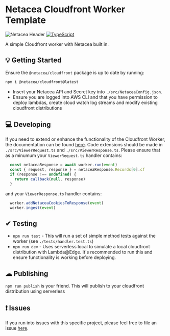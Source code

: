 # Netacea Cloudfront Worker Template
![Netacea Header](https://assets.ntcacdn.net/header.jpg)
[![TypeScript](https://img.shields.io/badge/%3C%2F%3E-TypeScript-%230074c1.svg)](http://www.typescriptlang.org/)

A simple Cloudfront worker with Netacea built in.

## 💡 Getting Started
Ensure the `@netacea/cloudfront` package is up to date by running:
```bash
npm i @netacea/cloudfront@latest
```
- Insert your Netacea API and Secret key into `./src/NetaceaConfig.json`.
- Ensure you are logged into AWS CLI and that you have permission to deploy lambdas, create cloud watch log streams and modify existing cloudfront distributions

## 💻 Developing
If you need to extend or enhance the functionality of the Cloudfront Worker, the documentation can be found [here](https://docs.aws.amazon.com/AmazonCloudFront/latest/DeveloperGuide/lambda-at-the-edge.html).
Code extensions should be made in `./src/ViewerRequest.ts` and `./src/ViewerResponse.ts`.
Please ensure that as a minumum your `ViewerRequest.ts` handler contains:
```javascript
  const netaceaResponse = await worker.run(event)
  const { request, response } = netaceaResponse.Records[0].cf
  if (response !== undefined) {
    return callback(null, response)
  }
```
and your `ViewerResponse.ts` handler contains:
```javascript
  worker.addNetaceaCookiesToResponse(event)
  worker.ingest(event)
```
## ✔ Testing
- `npm run test` - This will run a set of simple method tests against the worker (see `./tests/handler.test.ts`)
- `npm run dev` - Uses serverless local to simulate a local cloudfront distribution with Lambda@Edge. It's recommended to run this and ensure functionality is working before deploying.

## ☁ Publishing
`npm run publish` is your friend. This will publish to your cloudfront distribution using serverless

## ❗ Issues
If you run into issues with this specific project, please feel free to file an issue [here](https://github.com/Netacea/cloudfront-worker-template-typescript/issues).